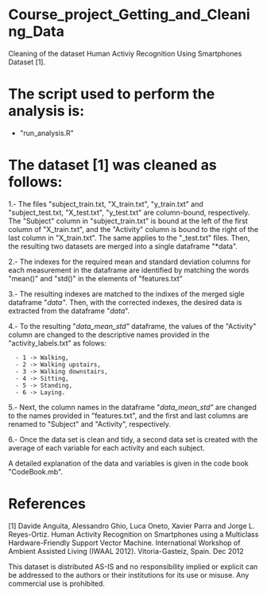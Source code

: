 # Course_project_Getting_and_Cleaning_Data

Cleaning of the dataset Human Activiy Recognition Using Smartphones Dataset [1].


The script used to perform the analysis is:
======================================

- "run_analysis.R"

The dataset [1] was cleaned as follows:
======================================

  1.- The files "subject_train.txt, "X_train.txt", "y_train.txt" and "subject_test.txt, "X_test.txt", "y_test.txt" are
      column-bound, respectively. The "Subject" column in "subject_train.txt" is bound at the left of the first column 
      of "X_train.txt", and the "Activity" column is bound to the right of the last column in "X_train.txt". 
      The same applies to the "\_test.txt" files. Then, the resulting two datasets are merged into a single dataframe "*data".
  
  2.- The indexes for the required mean and standard deviation columns for each measurement in the dataframe are
      identified by matching the words "mean()" and "std()" in the elements of "features.txt"
      
  3.- The resulting indexes are matched to the indixes of the merged sigle dataframe "*data"*. Then, with the corrected indexes,
      the desired data is extracted from the dataframe "*data*".
      
  4.- To the resulting "*data_mean_std"* dataframe, the values of the "Activity" column are changed to the descriptive names
      provided in the "activity_labels.txt" as folows:
      
      - 1 -> Walking,
      - 2 -> Walking upstairs,
      - 3 -> Walking downstairs,
      - 4 -> Sitting,
      - 5 -> Standing,
      - 6 -> Laying.
       
  5.- Next, the column names in the dataframe "*data_mean_std"* are changed to the names provided in "features.txt", and the first
      and last columns are renamed to "Subject" and "Activity", respectively.
      
  6.-  Once the data set is clean and tidy, a second data set is created with the average of each variable for each activity and each subject.

A detailed explanation of the data and variables is given in the code book "CodeBook.mb".


References
======================================
[1] Davide Anguita, Alessandro Ghio, Luca Oneto, Xavier Parra and Jorge L. Reyes-Ortiz. Human Activity Recognition 
on Smartphones using a Multiclass Hardware-Friendly Support Vector Machine. International Workshop of 
Ambient Assisted Living (IWAAL 2012). Vitoria-Gasteiz, Spain. Dec 2012

This dataset is distributed AS-IS and no responsibility implied or explicit can be addressed to the authors or their 
institutions for its use or misuse. Any commercial use is prohibited.
